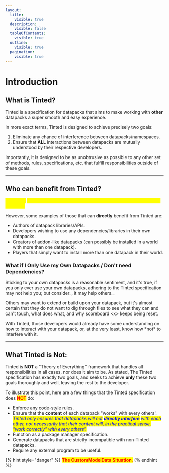 ```yaml
---
layout:
  title:
    visible: true
  description:
    visible: false
  tableOfContents:
    visible: true
  outline:
    visible: true
  pagination:
    visible: true
---
```


# Introduction

## What is Tinted?

Tinted is a specification for datapacks that aims to make working with **other** datapacks a super smooth and easy experience.

In more exact terms, Tinted is designed to achieve precisely two goals:

1. Eliminate any chance of interference between datapacks/namespaces.
2. Ensure that **ALL** interactions between datapacks are mutually understood by their respective developers.

Importantly, it is designed to be as unobtrusive as possible to any other set of methods, rules, specifications, etc. that fulfill responsibilities outside of these goals.

***

## Who can benefit from Tinted?

<mark style="color:yellow;">**Everyone**</mark> <mark style="color:yellow;"></mark><mark style="color:yellow;">who uses datapacks can benefit from Tinted; any specialization, any level.</mark>

However, some examples of those that can **directly** benefit from Tinted are:

* Authors of datapack libraries/APIs.
* Developers wishing to use any dependencies/libraries in their own datapacks.
* Creators of addon-like datapacks (can possibly be installed in a world with more than one datapack).
* Players that simply want to install more than one datapack in their world.

### What if I Only Use my Own Datapacks / Don't need Dependencies?

Sticking to your own datapacks is a reasonable sentiment, and it's true, if you only ever use your own datapacks, adhering to the Tinted specification may not help you; but consider_, it may help others._

Others may want to extend or build upon your datapack, but it's almost certain that they do not want to dig through files to see what they can and can't touch, what does what, and why scoreboard \<x> keeps being reset.

With Tinted, those developers would already have some understanding on how to interact with your datapack, or, at the very least, know how \*not\* to interfere with it.

***

## What Tinted is Not:

Tinted is **NOT** a "Theory of Everything" framework that handles all responsibilities in all cases, nor does it aim to be. As stated, The Tinted specification has exactly two goals, and seeks to achieve **only** these two goals thoroughly and well, leaving the rest to the developer.

To illustrate this point, here are a few things that the Tinted specification does <mark style="color:red;">**NOT**</mark> do:

* Enforce any code-style rules.
* Ensure that the **content** of each datapack "works" with every others'.\
  _<mark style="color:blue;">Tinted only ensures that datapacks will not</mark> <mark style="color:blue;"></mark><mark style="color:blue;">**directly interfere**</mark> <mark style="color:blue;"></mark><mark style="color:blue;">with each other, not necessarily that their content will, in the practical sense, "work correctly" with every others'.</mark>_
* Function as a package manager specification.
* Generate datapacks that are strictly incompatible with non-Tinted datapacks.
* Require any external program to be useful.

{% hint style="danger" %}
<mark style="color:red;">**The CustomModelData Situation**</mark><mark style="color:red;">.</mark>
{% endhint %}
